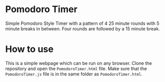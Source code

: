 # Pomodoro Timer
Simple Pomodoro Style Timer with a pattern of 4 25 minute rounds with 5 minute breaks in between. Four rounds are followed by a 15 minute break.

# How to use
This is a simple webpage which can be run on any browser. Clone the repository and open the `PomodoroTimer.html` file. Make sure that the `PomodoroTimer.js` file is in the same folder as `PomodoroTimer.html`.
